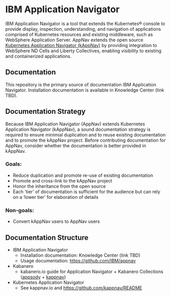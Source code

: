 # IBM Application Navigator

IBM Application Navigator is a tool that extends the Kubernetes® console to provide display, inspection, understanding, and
navigation of applications comprised of Kubernetes resources and existing middleware, such as WebSphere Application Server.
AppNav extends the open source [Kubernetes Application Navigator (kAppNav)](https://kappnav.io) by providing integration to
WebSphere ND Cells and Liberty Collectives, enabling visibility to existing and containerized applications.

## Documentation

This repository is the primary source of documentation IBM Application Navigator. Installation documentation is available in Knowledge Center (link TBD).

## Documentation Strategy

Because IBM Application Navigator (AppNav) extends Kubernetes Application Navigator (kAppNav),
a sound documentation strategy is required to ensure minimial duplication and to reuse existing documentation and to promote the kAppNav project.
Before contributing documentation for AppNav, consider whether the documentation is better provided in kAppNav.

### Goals:
- Reduce duplication and promote re-use of existing documentation
- Promote and cross-link to the kAppNav project
- Honor the inheritance from the open source
- Each ‘tier’ of documentation is sufficient for the audience but can rely on a ‘lower tier’ for elaboration of details

### Non-goals:
- Convert kAppNav users to AppNav users

## Documentation Structure
- IBM Application Navigator
  - Installation documentation: Knowledge Center (link TBD)
  - Usage documentation: https://github.com/IBM/appnav
- Kabanero
  - kabanero.io guide for Application Navigator + Kabanero Collections ([appsody](https://appsody.dev) + [kappnav](https://kappnav.io))
- Kubernetes Application Navigator
  - See kappnav.io and https://github.com/kappnav/README

